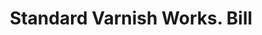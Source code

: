 ---
doi: 10.7916/D8M62XFF
date_other: '1902'
date_other_textual: '1902'
form: printed ephemera
genre:
- Invoices
name:
- Standard Varnish Works
object_in_context_url: https://biggert.cul.columbia.edu/items/view/ave_biggert_01124
subject_hierarchical_geographic:
- New York, New York, United States
subject_name:
- Standard Varnish Works
title: Standard Varnish Works. Bill
sort_title: Standard Varnish Works. Bill
call_number: ave_biggert_01124
coordinates:
- 40.71277777777778,-74.00583333333333
pid: ave_biggert_01124
identifiers: ave_biggert_01124
thumbnail: false
permalink: /biggert/ave_biggert_01124/
layout: iiif-image-page
---